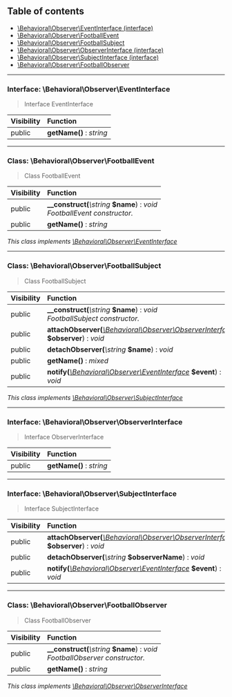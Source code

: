## Table of contents

- [\Behavioral\Observer\EventInterface (interface)](#interface-behavioralobservereventinterface)
- [\Behavioral\Observer\FootballEvent](#class-behavioralobserverfootballevent)
- [\Behavioral\Observer\FootballSubject](#class-behavioralobserverfootballsubject)
- [\Behavioral\Observer\ObserverInterface (interface)](#interface-behavioralobserverobserverinterface)
- [\Behavioral\Observer\SubjectInterface (interface)](#interface-behavioralobserversubjectinterface)
- [\Behavioral\Observer\FootballObserver](#class-behavioralobserverfootballobserver)

<hr />

### Interface: \Behavioral\Observer\EventInterface

> Interface EventInterface

| Visibility | Function |
|:-----------|:---------|
| public | <strong>getName()</strong> : <em>string</em> |

<hr />

### Class: \Behavioral\Observer\FootballEvent

> Class FootballEvent

| Visibility | Function |
|:-----------|:---------|
| public | <strong>__construct(</strong><em>\string</em> <strong>$name</strong>)</strong> : <em>void</em><br /><em>FootballEvent constructor.</em> |
| public | <strong>getName()</strong> : <em>string</em> |

*This class implements [\Behavioral\Observer\EventInterface](#interface-behavioralobservereventinterface)*

<hr />

### Class: \Behavioral\Observer\FootballSubject

> Class FootballSubject

| Visibility | Function |
|:-----------|:---------|
| public | <strong>__construct(</strong><em>\string</em> <strong>$name</strong>)</strong> : <em>void</em><br /><em>FootballSubject constructor.</em> |
| public | <strong>attachObserver(</strong><em>[\Behavioral\Observer\ObserverInterface](#interface-behavioralobserverobserverinterface)</em> <strong>$observer</strong>)</strong> : <em>void</em> |
| public | <strong>detachObserver(</strong><em>\string</em> <strong>$name</strong>)</strong> : <em>void</em> |
| public | <strong>getName()</strong> : <em>mixed</em> |
| public | <strong>notify(</strong><em>[\Behavioral\Observer\EventInterface](#interface-behavioralobservereventinterface)</em> <strong>$event</strong>)</strong> : <em>void</em> |

*This class implements [\Behavioral\Observer\SubjectInterface](#interface-behavioralobserversubjectinterface)*

<hr />

### Interface: \Behavioral\Observer\ObserverInterface

> Interface ObserverInterface

| Visibility | Function |
|:-----------|:---------|
| public | <strong>getName()</strong> : <em>string</em> |

<hr />

### Interface: \Behavioral\Observer\SubjectInterface

> Interface SubjectInterface

| Visibility | Function |
|:-----------|:---------|
| public | <strong>attachObserver(</strong><em>[\Behavioral\Observer\ObserverInterface](#interface-behavioralobserverobserverinterface)</em> <strong>$observer</strong>)</strong> : <em>void</em> |
| public | <strong>detachObserver(</strong><em>\string</em> <strong>$observerName</strong>)</strong> : <em>void</em> |
| public | <strong>notify(</strong><em>[\Behavioral\Observer\EventInterface](#interface-behavioralobservereventinterface)</em> <strong>$event</strong>)</strong> : <em>void</em> |

<hr />

### Class: \Behavioral\Observer\FootballObserver

> Class FootballObserver

| Visibility | Function |
|:-----------|:---------|
| public | <strong>__construct(</strong><em>\string</em> <strong>$name</strong>)</strong> : <em>void</em><br /><em>FootballObserver constructor.</em> |
| public | <strong>getName()</strong> : <em>string</em> |

*This class implements [\Behavioral\Observer\ObserverInterface](#interface-behavioralobserverobserverinterface)*

